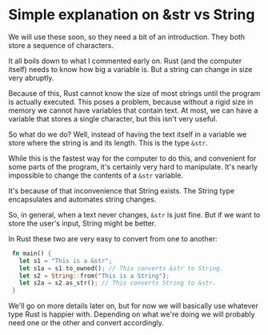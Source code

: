 # Simple explanation on &str vs String

We will use these soon, so they need a bit of an introduction. 
They both store a sequence of characters.

It all boils down to what I commented early on. Rust (and the computer itself) 
needs to know how big a variable is. 
But a string can change in size very abruptly.

Because of this, Rust cannot know the size of most strings until the program is 
actually executed. This poses a problem, because without a rigid size in memory
we cannot have variables that contain text. At most, we can have a variable 
that stores a single character, but this isn't very useful.

So what do we do? Well, instead of having the text itself in a variable 
we store where the string is and its length. This is the type `&str`.

While this is the fastest way for the computer to do this, and convenient for 
some parts of the program, it's certainly very hard to manipulate. It's nearly 
impossible to change the contents of a `&str` variable.

It's because of that inconvenience that String exists. The String type 
encapsulates and automates string changes.

So, in general, when a text never changes, `&str` is just fine. But if we want 
to store the user's input, String might be better.

In Rust these two are very easy to convert from one to another:

```rust
 fn main() {
   let s1 = "This is a &str";
   let s1a = s1.to_owned(); // This converts &str to String.
   let s2 = String::from("This is a String");
   let s2a = s2.as_str(); // This converts String to &str.
 }
```

We'll go on more details later on, but for now we will basically use whatever 
type Rust is happier with. Depending on what we're doing we will probably need 
one or the other and convert accordingly.
